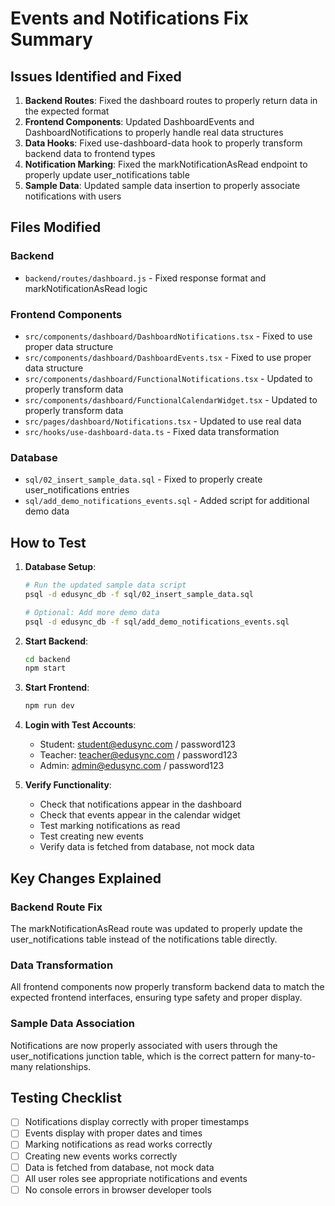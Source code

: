 # Events and Notifications Fix Summary

## Issues Identified and Fixed

1. **Backend Routes**: Fixed the dashboard routes to properly return data in the expected format
2. **Frontend Components**: Updated DashboardEvents and DashboardNotifications to properly handle real data structures
3. **Data Hooks**: Fixed use-dashboard-data hook to properly transform backend data to frontend types
4. **Notification Marking**: Fixed the markNotificationAsRead endpoint to properly update user_notifications table
5. **Sample Data**: Updated sample data insertion to properly associate notifications with users

## Files Modified

### Backend
- `backend/routes/dashboard.js` - Fixed response format and markNotificationAsRead logic

### Frontend Components
- `src/components/dashboard/DashboardNotifications.tsx` - Fixed to use proper data structure
- `src/components/dashboard/DashboardEvents.tsx` - Fixed to use proper data structure
- `src/components/dashboard/FunctionalNotifications.tsx` - Updated to properly transform data
- `src/components/dashboard/FunctionalCalendarWidget.tsx` - Updated to properly transform data
- `src/pages/dashboard/Notifications.tsx` - Updated to use real data
- `src/hooks/use-dashboard-data.ts` - Fixed data transformation

### Database
- `sql/02_insert_sample_data.sql` - Fixed to properly create user_notifications entries
- `sql/add_demo_notifications_events.sql` - Added script for additional demo data

## How to Test

1. **Database Setup**:
   ```bash
   # Run the updated sample data script
   psql -d edusync_db -f sql/02_insert_sample_data.sql
   
   # Optional: Add more demo data
   psql -d edusync_db -f sql/add_demo_notifications_events.sql
   ```

2. **Start Backend**:
   ```bash
   cd backend
   npm start
   ```

3. **Start Frontend**:
   ```bash
   npm run dev
   ```

4. **Login with Test Accounts**:
   - Student: student@edusync.com / password123
   - Teacher: teacher@edusync.com / password123
   - Admin: admin@edusync.com / password123

5. **Verify Functionality**:
   - Check that notifications appear in the dashboard
   - Check that events appear in the calendar widget
   - Test marking notifications as read
   - Test creating new events
   - Verify data is fetched from database, not mock data

## Key Changes Explained

### Backend Route Fix
The markNotificationAsRead route was updated to properly update the user_notifications table instead of the notifications table directly.

### Data Transformation
All frontend components now properly transform backend data to match the expected frontend interfaces, ensuring type safety and proper display.

### Sample Data Association
Notifications are now properly associated with users through the user_notifications junction table, which is the correct pattern for many-to-many relationships.

## Testing Checklist

- [ ] Notifications display correctly with proper timestamps
- [ ] Events display with proper dates and times
- [ ] Marking notifications as read works correctly
- [ ] Creating new events works correctly
- [ ] Data is fetched from database, not mock data
- [ ] All user roles see appropriate notifications and events
- [ ] No console errors in browser developer tools